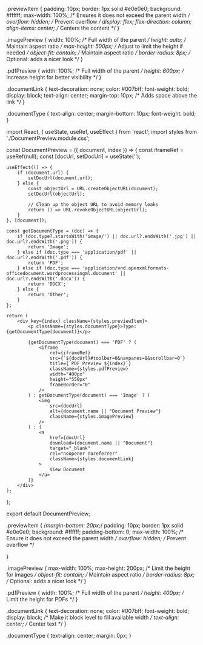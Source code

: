 .previewItem {
    padding: 10px;
    border: 1px solid #e0e0e0;
    background: #ffffff;
    max-width: 100%; /* Ensures it does not exceed the parent width */
    overflow: hidden; /* Prevent overflow */
    display: flex;
    flex-direction: column;
    align-items: center; /* Centers the content */
}

.imagePreview {
    width: 100%; /* Full width of the parent */
    height: auto; /* Maintain aspect ratio */
    max-height: 500px; /* Adjust to limit the height if needed */
    object-fit: contain; /* Maintain aspect ratio */
    border-radius: 8px; /* Optional: adds a nicer look */
}

.pdfPreview {
    width: 100%; /* Full width of the parent */
    height: 600px; /* Increase height for better visibility */
}

.documentLink {
    text-decoration: none;
    color: #007bff;
    font-weight: bold;
    display: block;
    text-align: center;
    margin-top: 10px; /* Adds space above the link */
}

.documentType {
    text-align: center;
    margin-bottom: 10px;
    font-weight: bold;
}







import React, { useState, useRef, useEffect } from 'react';
import styles from './DocumentPreview.module.css';

const DocumentPreview = ({ document, index }) => {
    const iframeRef = useRef(null);
    const [docUrl, setDocUrl] = useState('');

    useEffect(() => {
        if (document.url) {
            setDocUrl(document.url);
        } else {
            const objectUrl = URL.createObjectURL(document);
            setDocUrl(objectUrl);

            // Clean up the object URL to avoid memory leaks
            return () => URL.revokeObjectURL(objectUrl);
        }
    }, [document]);

    const getDocumentType = (doc) => {
        if (doc.type?.startsWith('image/') || doc.url?.endsWith('.jpg') || doc.url?.endsWith('.png')) {
            return 'Image';
        } else if (doc.type === 'application/pdf' || doc.url?.endsWith('.pdf')) {
            return 'PDF';
        } else if (doc.type === 'application/vnd.openxmlformats-officedocument.wordprocessingml.document' || doc.url?.endsWith('.docx')) {
            return 'DOCX';
        } else {
            return 'Other';
        }
    };

    return (
        <div key={index} className={styles.previewItem}>
            <p className={styles.documentType}>Type: {getDocumentType(document)}</p>

            {getDocumentType(document) === 'PDF' ? (
                <iframe
                    ref={iframeRef}
                    src={`${docUrl}#toolbar=0&navpanes=0&scrollbar=0`}
                    title={`PDF Preview ${index}`}
                    className={styles.pdfPreview}
                    width="400px"
                    height="550px"
                    frameBorder="0"
                />
            ) : getDocumentType(document) === 'Image' ? (
                <img
                    src={docUrl}
                    alt={document.name || "Document Preview"}
                    className={styles.imagePreview}
                />
            ) : (
                <a
                    href={docUrl}
                    download={document.name || "Document"}
                    target="_blank"
                    rel="noopener noreferrer"
                    className={styles.documentLink}
                >
                    View Document
                </a>
            )}
        </div>
    );
};

export default DocumentPreview;




.previewItem {
    /*margin-bottom: 20px;*/
    padding: 10px;
    border: 1px solid #e0e0e0;
    background: #ffffff;
    padding-bottom: 0;
    max-width: 100%; /* Ensure it does not exceed the parent width */
    overflow: hidden; /* Prevent overflow */
    
}

.imagePreview {
    max-width: 100%;
    max-height: 200px; /* Limit the height for images */
    object-fit: contain; /* Maintain aspect ratio */
    border-radius: 8px; /* Optional: adds a nicer look */
}

.pdfPreview {
    width: 100%; /* Full width of the parent */
    height: 400px; /* Limit the height for PDFs */
}

.documentLink {
    text-decoration: none;
    color: #007bff;
    font-weight: bold;
    display: block; /* Make it block level to fill available width */
    text-align: center; /* Center text */
}

.documentType {
    text-align: center;
    margin: 0px;
}
